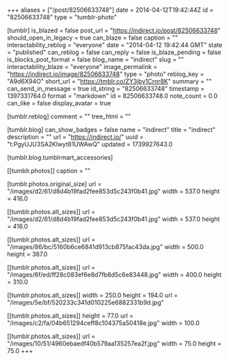 +++
aliases = ["/post/82506633748"]
date = 2014-04-12T19:42:44Z
id = "82506633748"
type = "tumblr-photo"

[tumblr]
is_blazed = false
post_url = "https://indirect.io/post/82506633748"
should_open_in_legacy = true
can_blaze = false
caption = ""
interactability_reblog = "everyone"
date = "2014-04-12 19:42:44 GMT"
state = "published"
can_reblog = false
can_reply = false
is_blaze_pending = false
is_blocks_post_format = false
blog_name = "indirect"
slug = ""
interactability_blaze = "everyone"
image_permalink = "https://indirect.io/image/82506633748"
type = "photo"
reblog_key = "A9d6X94O"
short_url = "https://tmblr.co/ZY3jby1Crnr8K"
summary = ""
can_send_in_message = true
id_string = "82506633748"
timestamp = 1397331764.0
format = "markdown"
id = 82506633748.0
note_count = 0.0
can_like = false
display_avatar = true

[tumblr.reblog]
comment = ""
tree_html = ""

[tumblr.blog]
can_show_badges = false
name = "indirect"
title = "indirect"
description = ""
url = "https://indirect.io/"
uuid = "t:PgyUJU3SA2Klwyt81UWAwQ"
updated = 1739927643.0

[tumblr.blog.tumblrmart_accessories]

[[tumblr.photos]]
caption = ""

[tumblr.photos.original_size]
url = "/images/d2/61/d8d4b19fad2fee853d5c243f0b41.jpg"
width = 537.0
height = 416.0

[[tumblr.photos.alt_sizes]]
url = "/images/d2/61/d8d4b19fad2fee853d5c243f0b41.jpg"
width = 537.0
height = 416.0

[[tumblr.photos.alt_sizes]]
url = "/images/86/bc/5160b6ce6841d913cb875fac43da.jpg"
width = 500.0
height = 387.0

[[tumblr.photos.alt_sizes]]
url = "/images/6f/ed/ff28c083ef6e8d7fb8d5c6e83448.jpg"
width = 400.0
height = 310.0

[[tumblr.photos.alt_sizes]]
width = 250.0
height = 194.0
url = "/images/5e/bf/520233c341d010225e6882331b9d.jpg"

[[tumblr.photos.alt_sizes]]
height = 77.0
url = "/images/c2/fa/04b651294ceff8c104375a50418e.jpg"
width = 100.0

[[tumblr.photos.alt_sizes]]
url = "/images/10/51/4960ebaedf40b579aa135257ea2f.jpg"
width = 75.0
height = 75.0
+++
